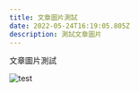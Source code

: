 ```yaml
---
title: 文章圖片測試
date: 2022-05-24T16:19:05.805Z
description: 測試文章圖片
---
```

文章圖片測試

![test](/img/202222125410.png "setset")